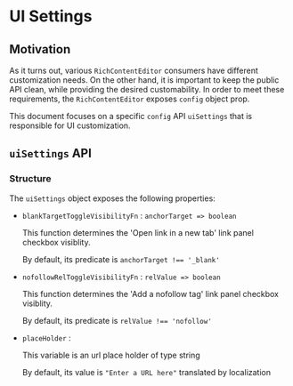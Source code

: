 # UI Settings

## Motivation

As it turns out, various `RichContentEditor` consumers have different customization needs. On the other hand, it is important to keep the public API clean, while providing the desired customability. In order to meet these requirements, the `RichContentEditor` exposes `config` object prop.

This document focuses on a specific `config` API `uiSettings` that is responsible for UI customization.

## `uiSettings` API

### Structure

The `uiSettings` object exposes the following properties:

- `blankTargetToggleVisibilityFn` : `anchorTarget => boolean`

  This function determines the 'Open link in a new tab' link panel checkbox visiblity.

  By default, its predicate is `anchorTarget !== '_blank'`

- `nofollowRelToggleVisibilityFn` : `relValue => boolean`

  This function determines the 'Add a nofollow tag' link panel checkbox visiblity.

  By default, its predicate is `relValue !== 'nofollow'`

- `placeHolder` : 

  This variable is an url place holder of type string

  By default, its value is `"Enter a URL here"` translated by localization

